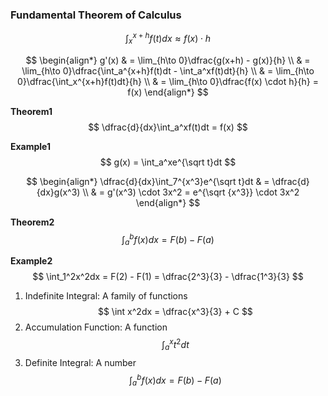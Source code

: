 ### Fundamental Theorem of Calculus

$$
    \int_x^{x+h}f(t)dx \approx f(x) \cdot h
$$

$$
    \begin{align*}
        g'(x) & = \lim_{h\to 0}\dfrac{g(x+h) - g(x)}{h} \\
        & = \lim_{h\to 0}\dfrac{\int_a^{x+h}f(t)dt - \int_a^xf(t)dt}{h} \\
        & = \lim_{h\to 0}\dfrac{\int_x^{x+h}f(t)dt}{h} \\
        & = \lim_{h\to 0}\dfrac{f(x) \cdot h}{h} = f(x)
    \end{align*}
$$

**Theorem1**
$$
    \dfrac{d}{dx}\int_a^xf(t)dt = f(x)
$$

**Example1**
$$
    g(x) = \int_a^xe^{\sqrt t}dt
$$

$$
    \begin{align*}
        \dfrac{d}{dx}\int_7^{x^3}e^{\sqrt t}dt & = \dfrac{d}{dx}g(x^3) \\
            & = g'(x^3) \cdot 3x^2 = e^{\sqrt {x^3}} \cdot 3x^2
    \end{align*}
$$

**Theorem2**
$$
    \int_a^bf(x)dx = F(b) - F(a)
$$

**Example2**
$$
    \int_1^2x^2dx = F(2) - F(1) = \dfrac{2^3}{3} - \dfrac{1^3}{3}
$$

1. Indefinite Integral: A family of functions
$$
    \int x^2dx = \dfrac{x^3}{3} + C
$$
2. Accumulation Function: A function
$$
    \int_a^xt^2dt
$$
3. Definite Integral: A number
$$
    \int_a^bf(x)dx = F(b) - F(a)
$$